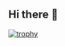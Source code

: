 ## Hi there 👋
[![trophy](https://github-profile-trophy.vercel.app/chrissolanillaryo-ma)](https://github.com/ryo-ma/github-profile-trophy)
<!--
**chrissolanilla/chrissolanilla** is a ✨ _special_ ✨ repository because its `README.md` (this file) appears on your GitHub profile.

Here are some ideas to get you started:

- 🔭 I’m currently working on ...
- 🌱 I’m currently learning ...
- 👯 I’m looking to collaborate on ...
- 🤔 I’m looking for help with ...
- 💬 Ask me about ...
- 📫 How to reach me: ...
- 😄 Pronouns: ...
- ⚡ Fun fact: ...
-->
